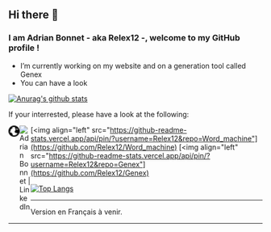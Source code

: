 ## Hi there 👋

### I am Adrian Bonnet - aka Relex12 -, welcome to my GitHub profile !

- I’m currently working on my website and on a generation tool called Genex
- You can have a look
<!---

Here are some ideas to get you started:

- 🔭 I’m currently working on my website, 
- 🌱 I’m currently learning ...
- 👯 I’m looking to collaborate on ...
- 🤔 I’m looking for help with ...
- 💬 Ask me about ...
- 📫 How to reach me: ...
- 😄 Pronouns: ...
- ⚡ Fun fact: ...

--->

[![Anurag's github stats](https://github-readme-stats.vercel.app/api?username=Relex12&show_icons=true&count_private=true)](https://github.com/anuraghazra/github-readme-stats)


If your interrested, please have a look at the following:

[<img align="left" alt="My Website" width="22px" src="https://raw.githubusercontent.com/iconic/open-iconic/master/svg/globe.svg" />](Relex12.github.io)
[<img align="left" alt="Adrian Bonnet | LinkedIn" width="22px" src="https://cdn.jsdelivr.net/npm/simple-icons@v3/icons/linkedin.svg" />](https://fr.linkedin.com/in/adrian-bonnet-897b6218a)
<!--[<img align="left" alt="codeSTACKr | YouTube" width="22px" src="https://cdn.jsdelivr.net/npm/simple-icons@v3/icons/youtube.svg" />][youtube]
[<img align="left" alt="codeSTACKr | Twitter" width="22px" src="https://cdn.jsdelivr.net/npm/simple-icons@v3/icons/twitter.svg" />][twitter]
[<img align="left" alt="codeSTACKr | Instagram" width="22px" src="https://cdn.jsdelivr.net/npm/simple-icons@v3/icons/instagram.svg" />][instagram]-->




<!--
[![Word_machine](https://github-readme-stats.vercel.app/api/pin/?username=Relex12&repo=Word_machine)](https://github.com/Relex12/Word_machine)
[![Genex](https://github-readme-stats.vercel.app/api/pin/?username=Relex12&repo=Genex)](https://github.com/Relex12/Genex)
-->

[<img align="left" src="https://github-readme-stats.vercel.app/api/pin/?username=Relex12&repo=Word_machine"](https://github.com/Relex12/Word_machine)
[<img align="left" src="https://github-readme-stats.vercel.app/api/pin/?username=Relex12&repo=Genex"](https://github.com/Relex12/Genex)

<!--
<a href="https://github.com/Relex12/Word_machine"><img align="left" src="https://github-readme-stats.vercel.app/api/pin/?username=Relex12&repo=Word_machine" /></a>
<a href="https://github.com/Relex12/Genex"><img align="left" src="https://github-readme-stats.vercel.app/api/pin/?username=Relex12&repo=Genex" /></a>
-->




[![Top Langs](https://github-readme-stats.vercel.app/api/top-langs/?username=Relex12&layout=compact)](https://github.com/anuraghazra/github-readme-stats)





---

Version en Français à venir.

---
